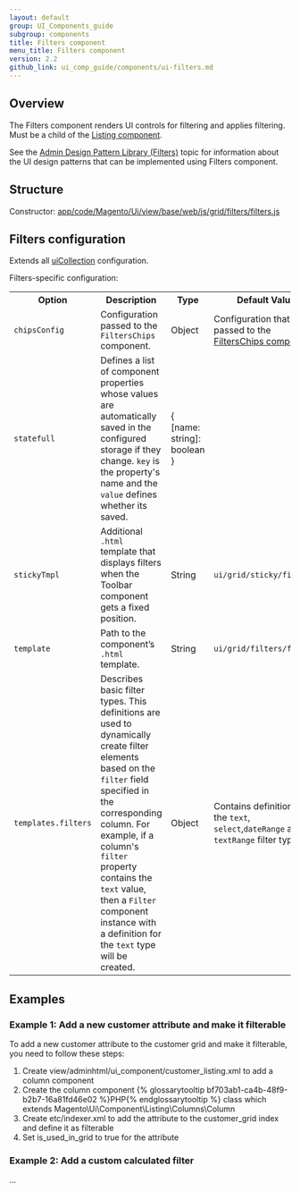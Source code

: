 ```yaml
---
layout: default
group: UI_Components_guide
subgroup: components
title: Filters component
menu_title: Filters component
version: 2.2
github_link: ui_comp_guide/components/ui-filters.md
---
```


## Overview

The Filters component renders UI controls for filtering and applies filtering. Must be a child of the [Listing component]({{page.baseurl}}ui_comp_guide/components/ui-listing-grid.html).

See the [Admin Design Pattern Library (Filters)]({{page.baseurl}}pattern-library/filters/data-table-filters/filtering.html) topic for information about the UI design patterns that can be implemented using Filters component.

## Structure
Constructor: [app/code/Magento/Ui/view/base/web/js/grid/filters/filters.js]({{site.mage2200url}}app/code/Magento/Ui/view/base/web/js/grid/filters/filters.js)

## Filters configuration

Extends all [uiCollection]({{page.baseurl}}ui_comp_guide/concepts/ui_comp_uicollection_concept.html) configuration.

Filters-specific configuration:

<table>
  <tr>
    <th>Option</th>
    <th>Description</th>
    <th>Type</th>
    <th>Default Value</th>
  </tr>
  <tr>
    <td><code>chipsConfig</code></td>
    <td>Configuration passed to the <code>FiltersChips</code> component.</td>
    <td>Object</td>
    <td>Configuration that is passed to the <a href="{{page.baseurl}}ui_comp_guide/components/listing/ui-filtersсhips.html">FiltersChips component</a>.</td>
  </tr>
  <tr>
    <td><code>statefull</code></td>
    <td>Defines a list of component properties whose values are automatically saved in the configured storage if they change. <code>key</code> is the property's name and the <code>value</code> defines whether its saved.</td>
    <td>{<br>[name: string]: boolean<br>}</td>
    <td></td>
  </tr>
  <tr>
    <td><code>stickyTmpl</code></td>
    <td>Additional <code>.html</code> template that displays filters when the Toolbar component gets a fixed position.</td>
    <td>String</td>
    <td><code>ui/grid/sticky/filters</code></td>
  </tr>
  <tr>
    <td><code>template</code></td>
    <td>Path to the component’s <code>.html</code> template.</td>
    <td>String</td>
    <td><code>ui/grid/filters/filters</code></td>
  </tr>
  <tr>
    <td><code>templates.filters</code></td>
    <td>Describes basic filter types. This definitions are used to dynamically create filter elements based on the <code>filter</code> field specified in the corresponding column. For example, if a column's <code>filter</code> property contains the <code>text</code> value, then a <code>Filter</code> component instance with a definition for the <code>text</code> type will be created.</td>
    <td>Object</td>
    <td>Contains definitions of the <code>text</code>, <code>select</code>,<code>dateRange</code> and <code>textRange</code> filter types.</td>
  </tr>
</table>

## Examples
### Example 1: Add a new customer attribute and make it filterable

To add a new customer attribute to the customer grid and make it filterable, you need to follow these steps:

1. Сreate view/adminhtml/ui_component/customer_listing.xml to add a column component
2. Сreate the column component {% glossarytooltip bf703ab1-ca4b-48f9-b2b7-16a81fd46e02 %}PHP{% endglossarytooltip %} class which extends Magento\Ui\Component\Listing\Columns\Column
3. Сreate etc/indexer.xml to add the attribute to the customer_grid index and define it as filterable
4. Set is_used_in_grid to true for the attribute

### Example 2: Add a custom calculated filter
...
